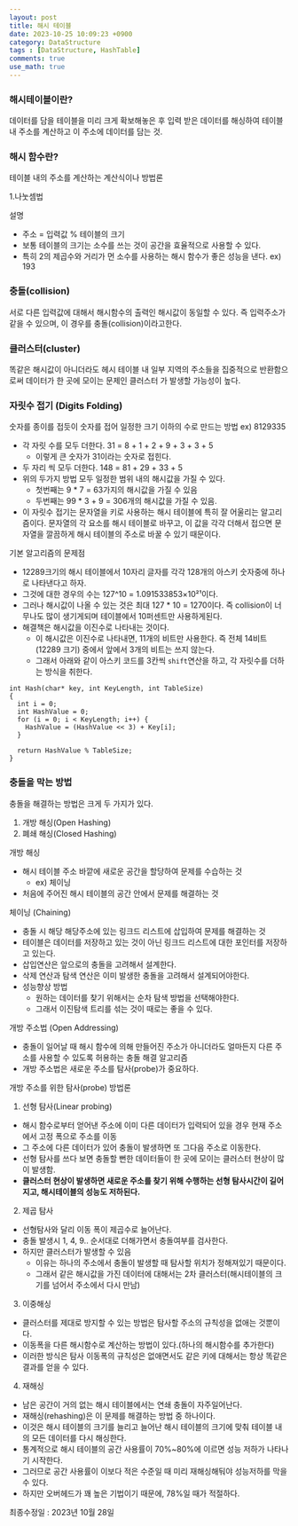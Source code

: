 ```yaml
---
layout: post
title: 해시 테이블
date: 2023-10-25 10:09:23 +0900
category: DataStructure
tags : [DataStructure, HashTable]
comments: true
use_math: true
---
```


### 해시테이블이란?

데이터를 담을 테이블을 미리 크게 확보해놓은 후 입력 받은 데이터를 해싱하여 테이블 내 주소를 계산하고 이 주소에 데이터를 담는 것.

### 해시 함수란?

테이블 내의 주소를 계산하는 계산식이나 방법론

1.나눗셈법

설명
- 주소 = 입력값 % 테이블의 크기
- 보통 테이블의 크기는 소수를 쓰는 것이 공간을 효율적으로 사용할 수 있다.
- 특히 2의 제곱수와 거리가 먼 소수를 사용하는  해시 함수가 좋은 성능을 낸다. ex) 193


### 충돌(collision)

서로 다른 입력값에 대해서 해시함수의 출력인 해시값이 동일할 수 있다. 즉 입력주소가 같을 수 있으며, 이 경우를 충돌(collision)이라고한다.


### 클러스터(cluster)

똑같은 해시값이 아니더라도 헤시 테이블 내 일부 지역의 주소들을 집중적으로 반환함으로써 데이터가 한 곳에 모이는 문제인 클러스터
가 발생할 가능성이 높다.


### 자릿수 접기 (Digits Folding)

숫자를 종이를 접듯이 숫자를 접어 일정한 크기 이하의 수로 만드는 방법
ex) 8129335
- 각 자릿 수를 모두 더한다. 31 = 8 + 1 + 2 + 9 + 3 + 3 + 5
  - 이렇게 큰 숫자가 31이라는 숫자로 접힌다.
- 두 자리 씩 모두 더한다. 148 = 81 + 29 + 33 + 5
- 위의 두가지 방법 모두 일정한 범위 내의 해시값을 가질 수 있다.
  - 첫번째는 9 * 7 = 63가지의 해시값을 가질 수 있음
  - 두번째는 99 * 3 + 9 = 306개의 해시값을 가질 수 있음.
- 이 자릿수 접기는 문자열을 키로 사용하는 해시 테이블에 특히 잘 어울리는 알고리즘이다. 문자열의 각 요소를 해시 테이블로 바꾸고, 이 값을 각각 더해서 접으면 문자열을 깔끔하게 해시 테이블의 주소로 바꿀 수 있기 때문이다.

기본 알고리즘의 문제점
- 12289크기의 해시 테이블에서 10자리 글자를 각각 128개의 아스키 숫자중에 하나로 나타낸다고 하자.
- 그것에 대한 경우의 수는 127^10 = 1.091533853×10²¹이다.
- 그러나 해시값이 나올 수 있는 것은 최대 127 * 10 = 1270이다. 즉 collision이 너무나도 많이 생기게되며 테이블에서 10퍼센트만 사용하게된다.
- 해결책은 해시값을 이진수로 나타내는 것이다.
  - 이 해시값은 이진수로 나타내면, 11개의 비트만 사용한다. 즉 전체 14비트(12289 크기) 중에서 앞에서 3개의 비트는 쓰지 않는다.
  - 그래서 아래와 같이 아스키 코드를 3칸씩 `shift`연산을 하고, 각 자릿수를 더하는 방식을 취한다.


```
int Hash(char* key, int KeyLength, int TableSize)
{
  int i = 0;
  int HashValue = 0;
  for (i = 0; i < KeyLength; i++) {
    HashValue = (HashValue << 3) + Key[i];
  }

  return HashValue % TableSize;
}
```

### 충돌을 막는 방법

충돌을 해결하는 방법은 크게 두 가지가 있다.
1. 개방 해싱(Open Hashing)
2. 폐쇄 해싱(Closed Hashing)

개방 해싱
- 해시 테이블 주소 바깥에 새로운 공간을 할당하여 문제를 수습하는 것
  - ex) 체이닝
- 처음에 주어진 해시 테이블의 공간 안에서 문제를 해결하는 것


체이닝 (Chaining)
- 충돌 시 해당 해당주소에 있는 링크드 리스트에 삽입하여 문제를 해결하는 것
- 테이블은 데이터를 저장하고 있는 것이 아닌 링크드 리스트에 대한 포인터를 저장하고 있는다.
- 삽입연산은 앞으로의 충돌을 고려해서 설계한다.
- 삭제 연산과 탐색 연산은 이미 발생한 충돌을 고려해서 설계되어야한다.
- 성능향상 방법
  - 원하는 데이터를 찾기 위해서는 순차 탐색 방법을 선택해야한다.
  - 그래서 이진탐색 트리를 섞는 것이 때로는 좋을 수 있다.

개방 주소법 (Open Addressing)
- 충돌이 일어날 때 해시 함수에 의해 만들어진 주소가 아니더라도 얼마든지 다른 주소를 사용할 수 있도록 허용하는 충돌 해결 알고리즘
- 개방 주소법은 새로운 주소를 탐사(probe)가 중요하다.

개방 주소를 위한 탐사(probe) 방법론
1. 선형 탐사(Linear probing)
-  해시 함수로부터 얻어낸 주소에 이미 다른 데이터가 입력되어 있을 경우 현재 주소에서 고정 폭으로 주소를 이동
-  그 주소에 다른 데이터가 있어 충돌이 발생하면 또 그다음 주소로 이동한다.
-  선형 탐사를 쓰다 보면 충돌할 뻔한 데이터들이 한 곳에 모이는 클러스터 현상이 많이 발생함.
-  **클러스터 현상이 발생하면 새로운 주소를 찾기 위해 수행하는 선형 탐사시간이 길어지고, 해시테이블의 성능도 저하된다.**
2. 제곱 탐사
- 선형탐사와 달리 이동 폭이 제곱수로 늘어난다.
- 충돌 발생시 1, 4, 9.. 순서대로 더해가면서 충돌여부를 검사한다.
- 하지만 클러스터가 발생할 수 있음
  - 이유는 하나의 주소에서 충돌이 발생할 때 탐사할 위치가 정해져있기 때문이다.
  - 그래서 같은 해시값을 가진 데이터에 대해서는 2차 클러스터(해시테이블의 크기를 넘어서 주소에서 다시 만남)
3. 이중해싱
- 클러스터를 제대로 방지할 수 있는 방법은 탐사할 주소의 규칙성을 없애는 것뿐이다.
- 이동폭을 다른 해시함수로 계산하는 방법이 있다.(하나의 해시함수를 추가한다)
- 이러한 방식은 탐사 이동폭의 규칙성은 없애면서도 같은 키에 대해서는 항상 똑같은 결과를 얻을 수 있다.
4. 재해싱
- 남은 공간이 거의 없는 해시 테이블에서는 연쇄 충돌이 자주일어난다.
- 재해싱(rehashing)은 이 문제를 해결하는 방법 중 하나이다.
- 이것은 해시 테이블의 크기를 늘리고 늘어난 해시 테이블의 크기에 맞춰 테이블 내의 모든 데이터를 다시 해싱한다.
- 통계적으로 해시 테이블의 공간 사용률이 70%~80%에 이르면 성능 저하가 나타나기 시작한다.
- 그러므로 공간 사용률이 이보다 적은 수준일 때 미리 재해싱해둬야 성능저하를 막을 수 있다.
- 하지만 오버헤드가 꽤 높은 기법이기 때문에, 78%일 때가 적절하다.

최종수정일 : 2023년 10월 28일
